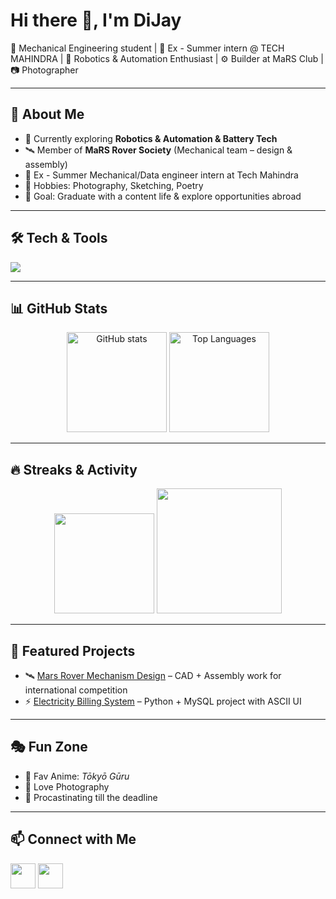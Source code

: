 # Hi there 👋, I'm DiJay

🚀 Mechanical Engineering student | 🏢 Ex - Summer intern @ TECH MAHINDRA | 🌌 Robotics & Automation Enthusiast | ⚙️ Builder at MaRS Club | 📷 Photographer

---

## 🌟 About Me
- 🔭 Currently exploring **Robotics & Automation & Battery Tech**
- 🛰️ Member of **MaRS Rover Society** (Mechanical team – design & assembly)
- 🏢 Ex - Summer Mechanical/Data engineer intern at Tech Mahindra
- 🎨 Hobbies: Photography, Sketching, Poetry
- 🎯 Goal: Graduate with a content life & explore opportunities abroad

---

## 🛠️ Tech & Tools
<p align="left">
  <img src="https://skillicons.dev/icons?i=fusion360,solidworks,cpp,python,html,css,javascript,mysql,git,github,autocad" />
</p>

---

## 📊 GitHub Stats

<p align="center">
  <img src="https://github-readme-stats.vercel.app/api?username=just0dj-github-username&show_icons=true&theme=tokyonight" alt="GitHub stats" height="160"/>
  <img src="https://github-readme-stats.vercel.app/api/top-langs/?username=just0dj-github-username&layout=compact&theme=tokyonight" alt="Top Languages" height="160"/>
</p>

---

## 🔥 Streaks & Activity
<p align="center">
  <img src="https://streak-stats.demolab.com?user=just0dj-github-username&theme=tokyonight" height="160"/>
  <img src="https://github-readme-activity-graph.vercel.app/graph?username=just0dj-github-username&theme=tokyo-night" height="200"/>
</p>

---

## 🚀 Featured Projects
- 🛰️ [Mars Rover Mechanism Design]("https://www.instagram.com/p/DJv-9M2NCVi/?utm_source=ig_web_button_share_sheet&igsh=Ym5ydWxkdXhxN2g3") – CAD + Assembly work for international competition
- ⚡ [Electricity Billing System]("https://github.com/Just0DJ/Electricity-billing-system-project") – Python + MySQL project with ASCII UI

---

## 🎭 Fun Zone
- 🎵 Fav Anime: *Tōkyō Gūru*
- 📸 Love Photography
- 👀 Procastinating till the deadline

---

## 📫 Connect with Me
<p align="left">
  <a href="https://www.linkedin.com/in/IamDijay"><img src="https://skillicons.dev/icons?i=linkedin" height="40"></a>
  <a href="https://www.instagram.com/just0dj"><img src="https://skillicons.dev/icons?i=instagram" height="40"></a>
</p>
